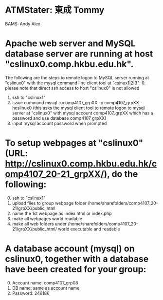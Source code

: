 # ATMStater: 東成 Tommy
BAMS: Andy Alex





# Apache web server and MySQL database server are running at host "cslinux0.comp.hkbu.edu.hk".
The following are the steps to remote logon to MySQL server running at "cslinux0" with the mysql command line client tool at "csinux1|2|3":
0. please note that direct ssh access to host "cslinux0" is not allowed
1. ssh to "cslinux1"
2. issue command
        mysql -ucomp4107_grpXX -p comp4107_grpXX -hcslinux0
        (this asks the mysql client tool to remote logon to mysql server at "cslinux0"
        with mysql account comp4107_grpXX which has a password
        and use database comp4107_grpXX)
3. input mysql account password when prompted
 

# To setup webpages at "cslinux0" (URL: http://cslinux0.comp.hkbu.edu.hk/comp4107_20-21_grpXX/), do the following:
0. ssh to "cslinux1"
1. upload files to group webpage folder /home/sharefolders/comp4107_20-21/grpXX/public_html
2. name the 1st webpage as index.html or index.php
3. make all webpages world readable
4. make all web folders under /home/sharefolders/comp4107_20-21/grpXX/public_html/ world executable and readable
 

# A database account (mysql) on cslinux0, together with a database have been created for your group:
0. Account name: comp4107_grp08
1. DB name: same as account name
2. Password: 246186
